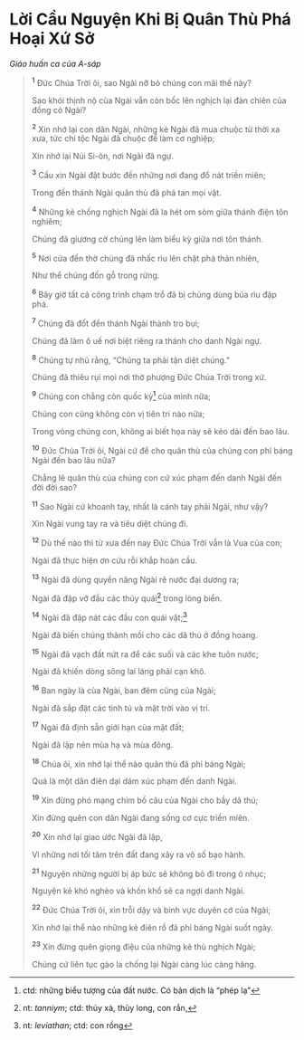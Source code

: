 # Lời Cầu Nguyện Khi Bị Quân Thù Phá Hoại Xứ Sở

_Giáo huấn ca của A-sáp_

> <sup><b>1</b></sup> Ðức Chúa Trời ôi, sao Ngài nỡ bỏ chúng con mãi thế này?
>
> Sao khói thịnh nộ của Ngài vẫn còn bốc lên nghịch lại đàn chiên của đồng cỏ Ngài?
>
> <sup><b>2</b></sup> Xin nhớ lại con dân Ngài, những kẻ Ngài đã mua chuộc từ thời xa xưa, tức chi tộc Ngài đã chuộc để làm cơ nghiệp;
>
> Xin nhớ lại Núi Si-ôn, nơi Ngài đã ngự.
>
> <sup><b>3</b></sup> Cầu xin Ngài đặt bước đến những nơi đang đổ nát triền miên;
>
> Trong đền thánh Ngài quân thù đã phá tan mọi vật.
>
> <sup><b>4</b></sup> Những kẻ chống nghịch Ngài đã la hét om sòm giữa thánh điện tôn nghiêm;
>
> Chúng đã giương cờ chúng lên làm biểu kỳ giữa nơi tôn thánh.
>
> <sup><b>5</b></sup> Nơi cửa đền thờ chúng đã nhấc rìu lên chặt phá thản nhiên,
>
> Như thể chúng đốn gỗ trong rừng.
>
> <sup><b>6</b></sup> Bây giờ tất cả công trình chạm trổ đã bị chúng dùng búa rìu đập phá.
>
> <sup><b>7</b></sup> Chúng đã đốt đền thánh Ngài thành tro bụi;
>
> Chúng đã làm ô uế nơi biệt riêng ra thánh cho danh Ngài ngự.
>
> <sup><b>8</b></sup> Chúng tự nhủ rằng, “Chúng ta phải tận diệt chúng.”
>
> Chúng đã thiêu rụi mọi nơi thờ phượng Ðức Chúa Trời trong xứ.
>
> <sup><b>9</b></sup> Chúng con chẳng còn quốc kỳ[^1-86b290e4-77f7-42b6-879e-fa0e6375167e] của mình nữa;
>
> Chúng con cũng không còn vị tiên tri nào nữa;
>
> Trong vòng chúng con, không ai biết họa này sẽ kéo dài đến bao lâu.
>
> <sup><b>10</b></sup> Ðức Chúa Trời ôi, Ngài cứ để cho quân thù của chúng con phỉ báng Ngài đến bao lâu nữa?
>
> Chẳng lẽ quân thù của chúng con cứ xúc phạm đến danh Ngài đến đời đời sao?
>
> <sup><b>11</b></sup> Sao Ngài cứ khoanh tay, nhất là cánh tay phải Ngài, như vậy?
>
> Xin Ngài vung tay ra và tiêu diệt chúng đi.
>
> <sup><b>12</b></sup> Dù thế nào thì từ xưa đến nay Ðức Chúa Trời vẫn là Vua của con;
>
> Ngài đã thực hiện ơn cứu rỗi khắp hoàn cầu.
>
> <sup><b>13</b></sup> Ngài đã dùng quyền năng Ngài rẽ nước đại dương ra;
>
> Ngài đã đập vỡ đầu các thủy quái[^2-86b290e4-77f7-42b6-879e-fa0e6375167e] trong lòng biển.
>
> <sup><b>14</b></sup> Ngài đã đập nát các đầu con quái vật;[^3-86b290e4-77f7-42b6-879e-fa0e6375167e]
>
> Ngài đã biến chúng thành mồi cho các dã thú ở đồng hoang.
>
> <sup><b>15</b></sup> Ngài đã vạch đất nứt ra để các suối và các khe tuôn nước;
>
> Ngài đã khiến dòng sông lai láng phải cạn khô.
>
> <sup><b>16</b></sup> Ban ngày là của Ngài, ban đêm cũng của Ngài;
>
> Ngài đã sắp đặt các tinh tú và mặt trời vào vị trí.
>
> <sup><b>17</b></sup> Ngài đã định sẵn giới hạn của mặt đất;
>
> Ngài đã lập nên mùa hạ và mùa đông.
>
> <sup><b>18</b></sup> Chúa ôi, xin nhớ lại thể nào quân thù đã phỉ báng Ngài;
>
> Quả là một dân điên dại dám xúc phạm đến danh Ngài.
>
> <sup><b>19</b></sup> Xin đừng phó mạng chim bồ câu của Ngài cho bầy dã thú;
>
> Xin đừng quên con dân Ngài đang sống cơ cực triền miên.
>
> <sup><b>20</b></sup> Xin nhớ lại giao ước Ngài đã lập,
>
> Vì những nơi tối tăm trên đất đang xảy ra vô số bạo hành.
>
> <sup><b>21</b></sup> Nguyện những người bị áp bức sẽ không bỏ đi trong ô nhục;
>
> Nguyện kẻ khó nghèo và khốn khổ sẽ ca ngợi danh Ngài.
>
> <sup><b>22</b></sup> Ðức Chúa Trời ôi, xin trỗi dậy và binh vực duyên cớ của Ngài;
>
> Xin nhớ lại thể nào những kẻ điên rồ đã phỉ báng Ngài suốt ngày.
>
> <sup><b>23</b></sup> Xin đừng quên giọng điệu của những kẻ thù nghịch Ngài;
>
> Chúng cứ liên tục gào la chống lại Ngài càng lúc càng hăng.

[^1-86b290e4-77f7-42b6-879e-fa0e6375167e]: ctd: những biểu tượng của đất nước. Có bản dịch là “phép lạ”

[^2-86b290e4-77f7-42b6-879e-fa0e6375167e]: nt: _tanniym_; ctd: thủy xà, thủy long, con rắn,

[^3-86b290e4-77f7-42b6-879e-fa0e6375167e]: nt: _leviathan_; ctd: con rồng
